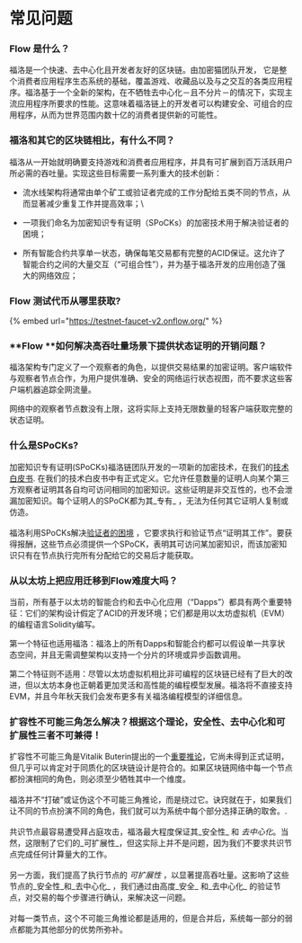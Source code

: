 # 常见问题

### &#x20;Flow **是什么？**

福洛是一个快速、去中心化且开发者友好的区块链。由加密猫团队开发， 它是整个消费者应用程序生态系统的基础，覆盖游戏、收藏品以及与之交互的各类应用程序。福洛基于一个全新的架构，在不牺牲去中心化－且不分片－的情况下，实现主流应用程序所要求的性能。这意味着福洛链上的开发者可以构建安全、可组合的应用程序，从而为世界范围内数十亿的消费者提供新的可能性。



### 福洛和其它的区块链相比，有什么不同？

福洛从一开始就明确要支持游戏和消费者应用程序，并具有可扩展到百万活跃用户所必需的吞吐量。实现这些目标需要一系列重大的技术创新：

* 流水线架构将通常由单个矿工或验证者完成的工作分配给五类不同的节点，从而显著减少重复工作并提高效率；\

* 一项我们命名为加密知识专有证明（SPoCKs）的加密技术用于解决验证者的困境；
* 所有智能合约共享单一状态，确保每笔交易都有完整的ACID保证。这允许了智能合约之间的大量交互（“可组合性”），并为基于福洛开发的应用创造了强大的网络效应；



### Flow 测试代币从哪里获取?

{% embed url="https://testnet-faucet-v2.onflow.org/" %}

### **Flow **如何解决高吞吐量场景下提供状态证明的开销问题？

福洛架构专门定义了一个观察者的角色，以提供交易结果的加密证明。客户端软件与观察者节点合作，为用户提供准确、安全的网络运行状态视图，而不要求这些客户端机器追踪全网流量。

网络中的观察者节点数没有上限，这将实际上支持无限数量的轻客户端获取完整的状态证明。



### 什么是SPoCKs?

&#x20;加密知识专有证明(SPoCKs)福洛链团队开发的一项新的加密技术，在我们的[技术白皮书](https://zh.onflow.org/technical-paper). 在我们的技术白皮书中有正式定义。它允许任意数量的证明人向某个第三方观察者证明其各自均可访问相同的加密知识。这些证明是非交互性的，也不会泄漏加密知识。每个证明人的SPoCK都为其_专有_ ，无法为任何其它证明人复制或仿造。\
\
福洛利用SPoCKs解决[验证者的困境](https://eprint.iacr.org/2015/702.pdf) ，它要求执行和验证节点“证明其工作”。要获得报酬，这些节点必须提供一个SPoCK，表明其可访问某加密知识，而该加密知识只有在节点执行完所有分配给它的交易后才能获取。



### 从以太坊上把应用迁移到Flow难度大吗？

当前，所有基于以太坊的智能合约和去中心化应用（“Dapps”）都具有两个重要特征：它们的架构设计假定了ACID的开发环境；它们都是用以太坊虚拟机（EVM）的编程语言Solidity编写。

第一个特征也适用福洛：福洛上的所有Dapps和智能合约都可以假设单一共享状态空间，并且无需调整架构以支持一个分片的环境或异步函数调用。

第二个特征则不适用：尽管以太坊虚拟机相比非可编程的区块链已经有了巨大的改进，但以太坊本身也正朝着更加灵活和高性能的编程模型发展。福洛将不直接支持EVM，并且今年秋天我们会发布更多有关福洛编程模型的详细信息。



### 扩容性不可能三角怎么解决？根据这个理论，安全性、去中心化和可扩展性三者不可兼得！

&#x20;扩容性不可能三角是Vitalik Buterin提出的一个[重要推论](https://github.com/ethereum/wiki/wiki/Sharding-FAQ#this-sounds-like-theres-some-kind-of-scalability-trilemma-at-play-what-is-this-trilemma-and-can-we-break-through-it)，它尚未得到正式证明，但几乎可以肯定对于同质化的区块链设计是符合的。如果区块链网络中每一个节点都扮演相同的角色，则必须至少牺牲其中一个维度。\
\
福洛并不“打破”或证伪这个不可能三角推论，而是绕过它。诀窍就在于，如果我们让不同的节点扮演不同的角色，我们就可以为系统中每个部分选择正确的取舍。.\
\
共识节点最容易遭受拜占庭攻击，福洛最大程度保证其_安全性_ 和 _去中心化_。当然，这限制了它们的_可扩展性_，但这实际上并不是问题，因为我们不要求共识节点完成任何计算量大的工作。\
\
另一方面，我们提高了执行节点的 _可扩展性_ ，以显著提高吞吐量。这影响了这些节点的_安全性_和_去中心化_ ，我们通过由高度_安全_ 和_去中心化_ 的验证节点，对交易的每个步骤进行确认，来解决这一问题。\
\
对每一类节点，这个不可能三角推论都是适用的，但是合并后，系统每一部分的弱点都能为其他部分的优势所弥补。



